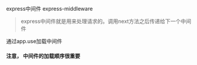 express中间件  express-middleware

> express中间件就是用来处理请求的。调用next方法之后传递给下一个中间件

通过app.use加载中间件

#### 注意， 中间件的加载顺序很重要